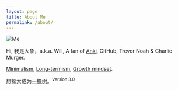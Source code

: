 ```yaml
---
layout: page
title: About Me
permalink: /about/
---
```


![Me](https://i.imgur.com/OJjTJOt.jpg)


Hi, 我是大象，a.k.a. Will, A fan of [Anki](https://github.com/willwang-x/tools/tree/main/tools/anki), GitHub, Trevor Noah & Charlie Murger. 

[Minimalism](https://github.com/willwang-x/all-about-will/blob/master/define/minimalism.md), [Long-termism](https://github.com/willwang-x/workflow), [Growth mindset](https://willwang.cc/2018/10/tenet). 

想探索成为[一棵树](https://willwang.cc/2019/01/life-README)。<sup>Version 3.0 </sup>